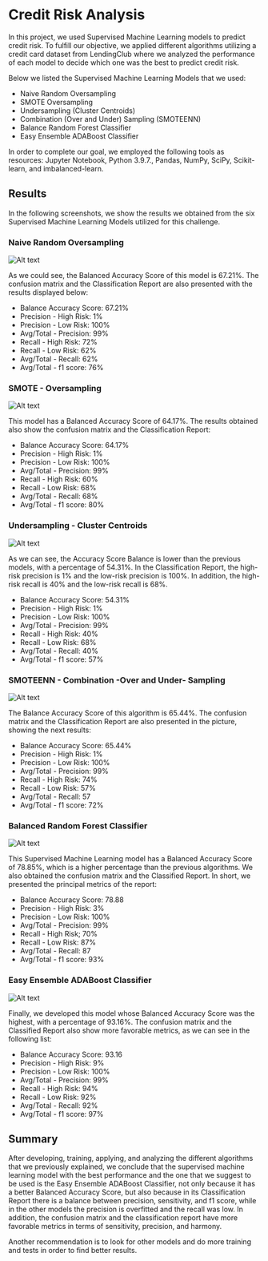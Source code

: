# Credit Risk Analysis

In this project, we used Supervised Machine Learning models to predict credit risk. To fulfill our objective, we applied different algorithms utilizing a credit card dataset from LendingClub where we analyzed the performance of each model to decide which one was the best to predict credit risk.

Below we listed the Supervised Machine Learning Models that we used:

- Naive Random Oversampling
- SMOTE Oversampling
- Undersampling (Cluster Centroids)
- Combination (Over and Under) Sampling (SMOTEENN)
- Balance Random Forest Classifier
- Easy Ensemble ADABoost Classifier

In order to complete our goal, we employed the following tools as resources: Jupyter Notebook, Python 3.9.7., Pandas, NumPy, SciPy, Scikit-learn, and imbalanced-learn.

## Results

In the following screenshots, we show the results we obtained from the six Supervised Machine Learning Models utilized for this challenge.

### Naive Random Oversampling

![Alt text](/Resources/oversampling.png "imagen1")

As we could see, the Balanced Accuracy Score of this model is 67.21%. The confusion matrix and the Classification Report are also presented with the results displayed below:

- Balance Accuracy Score: 67.21%
- Precision - High Risk: 1%
- Precision - Low Risk: 100%
- Avg/Total - Precision: 99%
- Recall - High Risk: 72%
- Recall - Low Risk: 62%
- Avg/Total - Recall: 62%
- Avg/Total - f1 score: 76%

### SMOTE - Oversampling

![Alt text](/Resources/smote.png "imagen2")

This model has a Balanced Accuracy Score of 64.17%. The results obtained also show the confusion matrix and the Classification Report:

- Balance Accuracy Score: 64.17%
- Precision - High Risk: 1%
- Precision - Low Risk: 100%
- Avg/Total - Precision: 99%
- Recall - High Risk: 60%
- Recall - Low Risk: 68%
- Avg/Total - Recall: 68%
- Avg/Total - f1 score: 80%

### Undersampling - Cluster Centroids

![Alt text](/Resources/undersampling.png "imagen3")

As we can see, the Accuracy Score Balance is lower than the previous models, with a percentage of 54.31%. In the Classification Report, the high-risk precision is 1% and the low-risk precision is 100%. In addition, the high-risk recall is 40% and the low-risk recall is 68%.

- Balance Accuracy Score: 54.31%
- Precision - High Risk: 1%
- Precision - Low Risk: 100%
- Avg/Total - Precision: 99%
- Recall - High Risk: 40%
- Recall - Low Risk: 68%
- Avg/Total - Recall: 40%
- Avg/Total - f1 score: 57%

### SMOTEENN - Combination -Over and Under- Sampling

![Alt text](/Resources/overunder.png "imagen4")
 
The Balance Accuracy Score of this algorithm is 65.44%. The confusion matrix and the Classification Report are also presented in the picture, showing the next results:

- Balance Accuracy Score: 65.44%
- Precision - High Risk: 1%
- Precision - Low Risk: 100%
- Avg/Total - Precision: 99%
- Recall - High Risk: 74%
- Recall - Low Risk: 57%
- Avg/Total - Recall: 57
- Avg/Total - f1 score: 72%

### Balanced Random Forest Classifier

![Alt text](/Resources/randomforest.png "imagen5")

This Supervised Machine Learning model has a Balanced Accuracy Score of 78.85%, which is a higher percentage than the previous algorithms. We also obtained the confusion matrix and the Classified Report. In short, we presented the principal metrics of the report:

- Balance Accuracy Score: 78.88
- Precision - High Risk: 3%
- Precision - Low Risk: 100%
- Avg/Total - Precision: 99%
- Recall - High Risk; 70%
- Recall - Low Risk: 87%
- Avg/Total - Recall: 87
- Avg/Total - f1 score: 93%


### Easy Ensemble ADABoost Classifier

![Alt text](/Resources/easyensemble.png "imagen6")

Finally, we developed this model whose Balanced Accuracy Score was the highest, with a percentage of 93.16%. The confusion matrix and the Classified Report also show more favorable metrics, as we can see in the following list:

- Balance Accuracy Score: 93.16
- Precision - High Risk: 9%
- Precision - Low Risk: 100%
- Avg/Total - Precision: 99%
- Recall - High Risk: 94%
- Recall - Low Risk: 92%
- Avg/Total - Recall: 92%
- Avg/Total - f1 score: 97%

## Summary

After developing, training, applying, and analyzing the different algorithms that we previously explained, we conclude that the supervised machine learning model with the best performance and the one that we suggest to be used is the Easy Ensemble ADABoost Classifier, not only because it has a better Balanced Accuracy Score, but also because in its Classification Report there is a balance between precision, sensitivity, and f1 score, while in the other models the precision is overfitted and the recall was low. In addition, the confusion matrix and the classification report have more favorable metrics in terms of sensitivity, precision, and harmony.

Another recommendation is to look for other models and do more training and tests in order to find better results.
